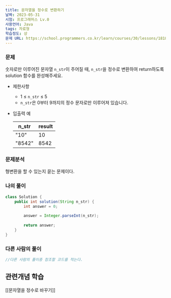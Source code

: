 ```yaml
---
title: 문자열을 정수로 변환하기
날짜: 2023-05-31
시험: 프로그래머스 Lv.0
사용언어: Java
tags: 자료형
학습정도: 상
문제 URL: https://school.programmers.co.kr/learn/courses/30/lessons/181848
---
```

### 문제

숫자로만 이루어진 문자열 `n_str`이 주어질 때, `n_str`을 정수로 변환하여 return하도록 solution 함수를 완성해주세요.

- 제한사항
    - 1 ≤ `n_str` ≤ 5
    - `n_str`은 0부터 9까지의 정수 문자로만 이루어져 있습니다.
- 입출력 예
    
    
    | n_str | result |
    | --- | --- |
    | "10" | 10 |
    | "8542" | 8542 |

### 문제분석

형변환을 할 수 있는지 묻는 문제이다.

### 나의 풀이

```java
class Solution {
    public int solution(String n_str) {
        int answer = 0;
        
        answer = Integer.parseInt(n_str);
        
        return answer;
    }
}
```

### 다른 사람의 풀이

```java
//다른 사람의 풀이중 참조할 코드를 적는다.
```

## 관련개념 학습

[[문자열을 정수로 바꾸기]]